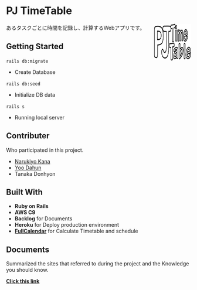 # PJ TimeTable



<img align="right" width="100" height="100" src="app/assets/images/pjTimeTable.png">

あるタスクごとに時間を記録し、計算するWebアプリです。



## Getting Started

`rails db:migrate`

- Create Database

`rails db:seed`

- Initialize DB data

`rails s`

- Running local server



## Contributer

Who participated in this project.

- [Narukiyo Kana](https://github.com/kana0228)
- [Yoo Dahun](https://github.com/Yoodahun)
- Tanaka Donhyon



## Built With

- **Ruby on Rails**
- **AWS C9**
- **Backlog** for Documents
- **Heroku** for Deploy production environment
- **[FullCalendar](https://fullcalendar.io/)** for Calculate Timetable and schedule



## Documents

Summarized the sites that referred to during the project and the Knowledge you should know.

**[Click this link](Documents/README.md)**






